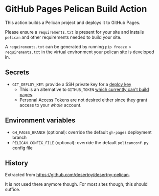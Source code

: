 # GitHub Pages Pelican Build Action

This action builds a Pelican project and deploys it to GitHub Pages.

Please ensure a `requirements.txt` is present for your site and installs
`pelican` and other requirements needed to build your site.

A `requirements.txt` can be generated by running `pip freeze > requirements.txt`
in the virtual environment your pelican site is developed in.

## Secrets

  - `GIT_DEPLOY_KEY`: provide a SSH private key for a [deploy key][1]
    - This is an alternative to `GITHUB_TOKEN` [which currently can't build pages][gt_limit].
    - Personal Access Tokens are not desired either since they grant access to your
      *whole* account.

## Environment variables

  - `GH_PAGES_BRANCH` (optional): override the default `gh-pages` deployment branch
  - `PELICAN_CONFIG_FILE` (optional): override the default `pelicanconf.py` config file

## History

Extracted from https://github.com/desertpy/desertpy-pelican.

It is not used there anymore though. For most sites though, this should
suffice.

[1]: https://developer.github.com/v3/guides/managing-deploy-keys/#deploy-keys

[gt_limit]: https://github.com/maxheld83/ghpages/pull/18#issuecomment-485274829
